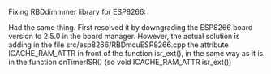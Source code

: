 Fixing RBDdimmmer library for ESP8266:

Had the same thing. First resolved it by downgrading the ESP8266 board version to 2.5.0 in the board manager. However, the actual solution is adding in the file src/esp8266/RBDmcuESP8266.cpp the attribute ICACHE_RAM_ATTR  in front of the function isr_ext(), in the same way as it is in the function onTimerISR() (so void ICACHE_RAM_ATTR isr_ext())
